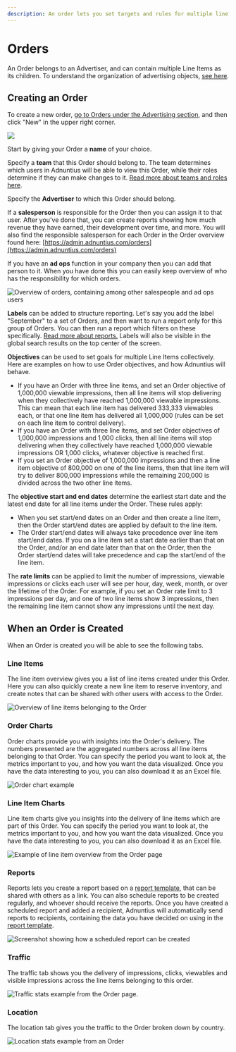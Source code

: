 ```yaml
---
description: An order lets you set targets and rules for multiple line items.
---
```


# Orders

An Order belongs to an Advertiser, and can contain multiple Line Items as its children. To understand the organization of advertising objects, [see here](../../../../adnuntius-advertising/admin-ui/advertising/).&#x20;

## Creating an Order

To create a new order, [go to Orders under the Advertising section](https://admin.adnuntius.com/orders), and then click "New" in the upper right corner.

![](<../../../../.gitbook/assets/202207 New Order Fields.png>)

Start by giving your Order a **name** of your choice.&#x20;

Specify a **team** that this Order should belong to. The team determines which users in Adnuntius will be able to view this Order, while their roles determine if they can make changes to it. [Read more about teams and roles here](https://docs.adnuntius.com/adnuntius-advertising/admin-ui/users).

Specify the **Advertiser** to which this Order should belong.

If a **salesperson** is responsible for the Order then you can assign it to that user. After you've done that, you can create reports showing how much revenue they have earned, their development over time, and more. You will also find the responsible salesperson for each Order in the Order overview found here: [https://admin.adnuntius.com/orders](https://admin.adnuntius.com/orders)

If you have an **ad ops** function in your company then you can add that person to it. When you have done this you can easily keep overview of who has the responsibility for which orders.

![Overview of orders, containing among other salespeople and ad ops users](../../../../.gitbook/assets/201811-advertising-order-overview.png)

**Labels** can be added to structure reporting. Let's say you add the label "September" to a set of Orders, and then want to run a report only for this group of Orders. You can then run a report which filters on these specifically. [Read more about reports.](../../../../adnuntius-advertising/admin-ui/queries/advertising-queries.md) Labels will also be visible in the global search results on the top center of the screen.

**Objectives** can be used to set goals for multiple Line Items collectively. Here are examples on how to use Order objectives, and how Adnuntius will behave.&#x20;

* If you have an Order with three line items, and set an Order objective of 1,000,000 viewable impressions, then all line items will stop delivering when they collectively have reached 1,000,000 viewable impressions. This can mean that each line item has delivered 333,333 viewables each, or that one line item has delivered all 1,000,000 (rules can be set on each line item to control delivery).&#x20;
* If you have an Order with three line items, and set Order objectives of 1,000,000 impressions and 1,000 clicks, then all line items will stop delivering when they collectively have reached 1,000,000 viewable impressions OR 1,000 clicks, whatever objective is reached first.&#x20;
* If you set an Order objective of 1,000,000 impressions and then a line item objective of 800,000 on one of the line items, then that line item will try to deliver 800,000 impressions while the remaining 200,000 is divided across the two other line items.&#x20;

The **objective start and end dates** determine the earliest start date and the latest end date for all line items under the Order. These rules apply:

* When you set start/end dates on an Order and then create a line item, then the Order start/end dates are applied by default to the line item.&#x20;
* The Order start/end dates will always take precedence over line item start/end dates. If you on a line item set a start date earlier than that on the Order, and/or an end date later than that on the Order, then the Order start/end dates will take precedence and cap the start/end of the line item.&#x20;

The **rate limits** can be applied to limit the number of impressions, viewable impressions or clicks each user will see per hour, day, week, month, or over the lifetime of the Order. For example, if you set an Order rate limit to 3 impressions per day, and one of two line items show 3 impressions, then the remaining line item cannot show any impressions until the next day.&#x20;

## When an Order is Created

When an Order is created you will be able to see the following tabs.

### Line Items

The line item overview gives you a list of line items created under this Order. Here you can also quickly create a new line item to reserve inventory, and create notes that can be shared with other users with access to the Order.

![Overview of line items belonging to the Order](<../../../../.gitbook/assets/202207 Line Item Overview from Order.png>)

### **Order Charts**

Order charts provide you with insights into the Order's delivery. The numbers presented are the aggregated numbers across all line items belonging to that Order. You can specify the period you want to look at, the metrics important to you, and how you want the data visualized. Once you have the data interesting to you, you can also download it as an Excel file.

![Order chart example](<../../../../.gitbook/assets/202207 Order Chart from Order Page.png>)

### **Line Item Charts**

Line item charts give you insights into the delivery of line items which are part of this Order. You can specify the period you want to look at, the metrics important to you, and how you want the data visualized. Once you have the data interesting to you, you can also download it as an Excel file.

![Example of line item overview from the Order page](<../../../../.gitbook/assets/202207 Line Item Overview from Order Page.png>)

### Reports

Reports lets you create a report based on a [report template](../../../../adnuntius-advertising/admin-ui/reports/reports-templates-and-schedules.md), that can be shared with others as a link. You can also schedule reports to be created regularly, and whoever should receive the reports. Once you have created a scheduled report and added a recipient, Adnuntius will automatically send reports to recipients, containing the data you have decided on using in the [report template](../../../../adnuntius-advertising/admin-ui/reports/reports-templates-and-schedules.md).

![Screenshot showing how a scheduled report can be created](<../../../../.gitbook/assets/202207 Scheduled Reports from Order Page.png>)

### Traffic

The traffic tab shows you the delivery of impressions, clicks, viewables and visible impressions across the line items belonging to this order.

![Traffic stats example from the Order page.](<../../../../.gitbook/assets/202207 Traffic Stats from Order Page.png>)

### Location

The location tab gives you the traffic to the Order broken down by country.&#x20;

![Location stats example from an Order](<../../../../.gitbook/assets/202207 Location Stats from Order Page.png>)

